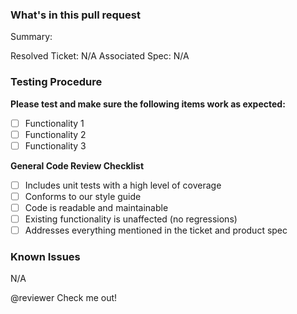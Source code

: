 ### What's in this pull request
Summary:

Resolved Ticket: N/A
Associated Spec: N/A

### Testing Procedure
**Please test and make sure the following items work as expected:**
- [ ] Functionality 1
- [ ] Functionality 2
- [ ] Functionality 3

**General Code Review Checklist**
- [ ] Includes unit tests with a high level of coverage
- [ ] Conforms to our style guide
- [ ] Code is readable and maintainable
- [ ] Existing functionality is unaffected (no regressions)
- [ ] Addresses everything mentioned in the ticket and product spec

### Known Issues
N/A

@reviewer Check me out!
